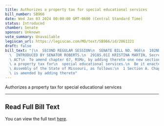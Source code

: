 ```yaml
---
title: Authorizes a property tax for special educational services
bill_number: SB966
date: Wed Jan 03 2024 00:00:00 GMT-0600 (Central Standard Time)
status: Introduced
chamber: Senate
sponsor: Unknown
vote_summary: Unavailable
legiscan_url: https://legiscan.com/MO/text/SB966/id/2861221
draft: false
bill_text: "|\n  SECOND REGULAR SESSION\n  SENATE BILL NO. 966\n  102ND GENERA L ASSEMBLY\n\
  \  INTRODUCED BY SENATOR ROBERTS.\n  2918S.01I KRISTINA MARTIN, Secretary\n  AN\
  \ ACT\n  To amend chapter 67, RSMo, by adding thereto one new section relating to\
  \ a property tax for\n  special educational services.\n  Be it enacted by the General\
  \ Assembly of the State of Missouri, as follows:\n  1 Section A. Chapter 67, RSMo,\
  \ is amended by adding thereto"
---
```

Authorizes a property tax for special educational services

---

## Read Full Bill Text

You can view the full text [here](https://legiscan.com/MO/text/SB966/id/2861221).
